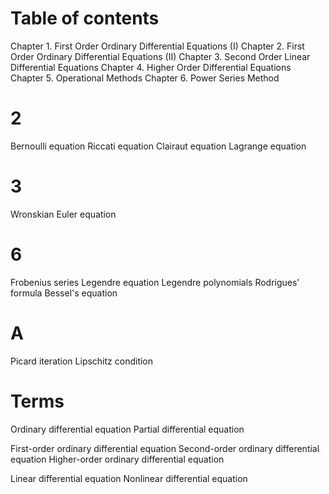 # Table of contents
Chapter 1. First Order Ordinary Differential Equations (I)
Chapter 2. First Order Ordinary Differential Equations (II)
Chapter 3. Second Order Linear Differential Equations
Chapter 4. Higher Order Differential Equations
Chapter 5. Operational Methods
Chapter 6. Power Series Method

# 2
Bernoulli equation
Riccati equation
Clairaut equation
Lagrange equation

# 3
Wronskian
Euler equation

# 6
Frobenius series
Legendre equation
Legendre polynomials
Rodrigues' formula
Bessel's equation

# A
Picard iteration
Lipschitz condition


# Terms
Ordinary differential equation
Partial differential equation

First-order ordinary differential equation
Second-order ordinary differential equation
Higher-order ordinary differential equation

Linear differential equation
Nonlinear differential equation
